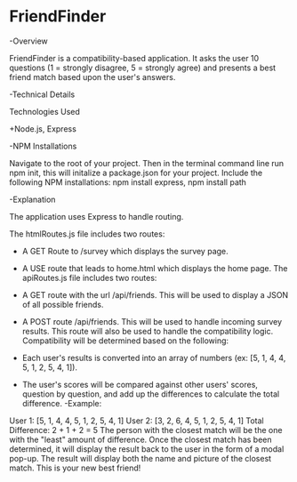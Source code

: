 # FriendFinder

-Overview

FriendFinder is a compatibility-based application. It asks the user 10 questions (1 = strongly disagree, 5 = strongly agree) and presents a best friend match based upon the user's answers.


-Technical Details

Technologies Used

+Node.js, Express

-NPM Installations

Navigate to the root of your project. Then in the terminal command line run npm init, this will initalize a package.json for your project. Include the following NPM installations: npm install express, npm install path

-Explanation

The application uses Express to handle routing.

The htmlRoutes.js file includes two routes:

+ A GET Route to /survey which displays the survey page.
+ A USE route that leads to home.html which displays the home page.
The apiRoutes.js file includes two routes:

+ A GET route with the url /api/friends. This will be used to display a JSON of all possible friends.
+ A POST route /api/friends. This will be used to handle incoming survey results. This route will also be used to handle the compatibility logic.
Compatibility will be determined based on the following:

+ Each user's results is converted into an array of numbers (ex: [5, 1, 4, 4, 5, 1, 2, 5, 4, 1]).
+ The user's scores will be compared against other users' scores, question by question, and add up the differences to calculate the total difference.
-Example:

User 1: [5, 1, 4, 4, 5, 1, 2, 5, 4, 1]
User 2: [3, 2, 6, 4, 5, 1, 2, 5, 4, 1]
Total Difference: 2 + 1 + 2 = 5
The person with the closest match will be the one with the "least" amount of difference.
Once the closest match has been determined, it will display the result back to the user in the form of a modal pop-up. The result will display both the name and picture of the closest match. This is your new best friend!
